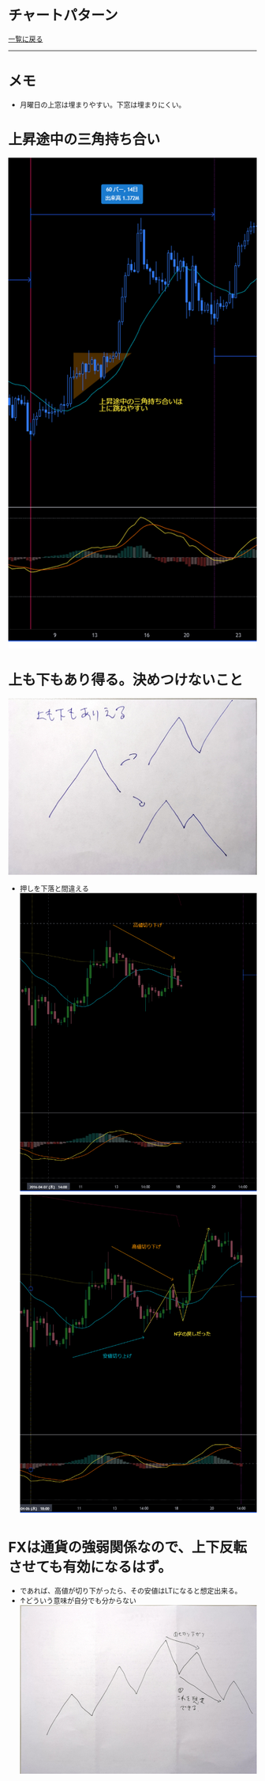 # チャートパターン
[一覧に戻る](../index.md)

---
# メモ
- 月曜日の上窓は埋まりやすい。下窓は埋まりにくい。

# 上昇途中の三角持ち合い
![](img/2022-12-22-20-34-58.png)

# 上も下もあり得る。決めつけないこと
![](img/2022-12-22-21-14-03.png)
- 押しを下落と間違える
![](img/2022-12-22-21-37-43.png)  ![](img/2022-12-22-21-37-54.png)

# FXは通貨の強弱関係なので、上下反転させても有効になるはず。
- であれば、高値が切り下がったら、その安値はLTになると想定出来る。
- ↑どういう意味が自分でも分からない
![](img/2022-12-22-20-35-51.png)





